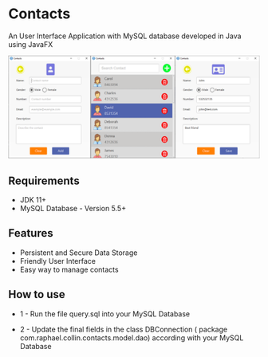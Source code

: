 # Contacts
An User Interface Application with MySQL database developed in Java using JavaFX

![contato2](https://github.com/C0lliNN/Contacts/blob/master/screenshots/multiple.png)

## Requirements

* JDK 11+
* MySQL Database - Version 5.5+

## Features

* Persistent and Secure Data Storage
* Friendly User Interface
* Easy way to manage contacts

## How to use

* 1 - Run the file query.sql into your MySQL Database

* 2 - Update the final fields in the class DBConnection ( package com.raphael.collin.contacts.model.dao) according with your MySQL Database

